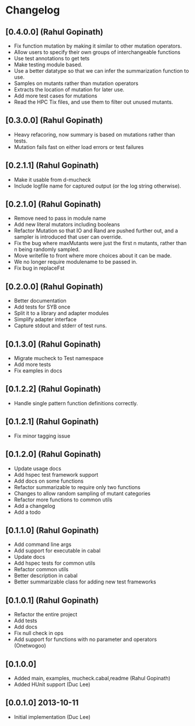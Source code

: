 # Changelog

## [0.4.0.0] (Rahul Gopinath)
  * Fix function mutation by making it similar to other mutation operators.
  * Allow users to specify their own groups of interchangeable functions
  * Use test annotations to get tets
  * Make testing module based.
  * Use a better datatype so that we can infer the summarization function to use.
  * Samples on mutants rather than mutation operators
  * Extracts the location of mutation for later use.
  * Add more test cases for mutations
  * Read the HPC Tix files, and use them to filter out unused mutants.

## [0.3.0.0] (Rahul Gopinath)
  * Heavy refacoring, now summary is based on mutations rather than tests.
  * Mutation fails fast on either load errors or test failures

## [0.2.1.1] (Rahul Gopinath)
  * Make it usable from d-mucheck
  * Include logfile name for captured output (or the log string otherwise).

## [0.2.1.0] (Rahul Gopinath)
  * Remove need to pass in module name
  * Add new literal mutators including booleans
  * Refactor Mutation so that IO and Rand are pushed further out, and a sampler is introduced that user can override.
  * Fix the bug where maxMutants were just the first n mutants, rather than n being randomly sampled.
  * Move writefile to front where more choices about it can be made.
  * We no longer require modulename to be passed in.
  * Fix bug in replaceFst

## [0.2.0.0] (Rahul Gopinath)
  * Better documentation
  * Add tests for SYB once
  * Split it to a library and adapter modules
  * Simplify adapter interface
  * Capture stdout and stderr of test runs.

## [0.1.3.0] (Rahul Gopinath)
  * Migrate mucheck to Test namespace
  * Add more tests
  * Fix eamples in docs

## [0.1.2.2] (Rahul Gopinath)
  * Handle single pattern function definitions correctly.

## [0.1.2.1] (Rahul Gopinath)
  * Fix minor tagging issue

## [0.1.2.0] (Rahul Gopinath)
  * Update usage docs
  * Add hspec test framework support
  * Add docs on some functions
  * Refactor summarizable to require only two functions
  * Changes to allow random sampling of mutant categories
  * Refactor more functions to common utils
  * Add a changelog
  * Add a todo

## [0.1.1.0] (Rahul Gopinath)
  * Add command line args
  * Add support for executable in cabal
  * Update docs
  * Add hspec tests for common utils
  * Refactor common utils
  * Better description in cabal
  * Better summarizable class for adding new test frameworks

## [0.1.0.1] (Rahul Gopinath)
  * Refactor the entire project
  * Add tests
  * Add docs
  * Fix null check in ops
  * Add support for functions with no parameter and operators (Onetwogoo)

## [0.1.0.0]
  * Added main, examples, mucheck.cabal,readme (Rahul Gopinath)
  * Added HUnit support (Duc Lee)

## [0.0.1.0] 2013-10-11
  * Initial implementation (Duc Lee)
